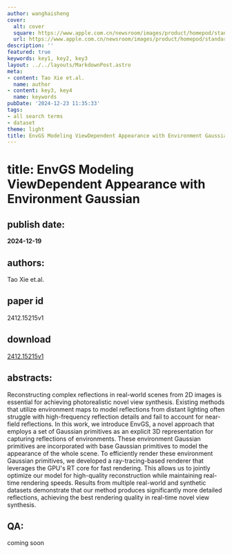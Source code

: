 ```yaml
---
author: wanghaisheng
cover:
  alt: cover
  square: https://www.apple.com.cn/newsroom/images/product/homepod/standard/Apple-HomePod-hero-230118_big.jpg.large_2x.jpg
  url: https://www.apple.com.cn/newsroom/images/product/homepod/standard/Apple-HomePod-hero-230118_big.jpg.large_2x.jpg
description: ''
featured: true
keywords: key1, key2, key3
layout: ../../layouts/MarkdownPost.astro
meta:
- content: Tao Xie et.al.
  name: author
- content: key3, key4
  name: keywords
pubDate: '2024-12-23 11:35:33'
tags:
- all search terms
- dataset
theme: light
title: EnvGS Modeling ViewDependent Appearance with Environment Gaussian
---
```


# title: EnvGS Modeling ViewDependent Appearance with Environment Gaussian 
## publish date: 
**2024-12-19** 
## authors: 
  Tao Xie et.al. 
## paper id
2412.15215v1
## download
[2412.15215v1](http://arxiv.org/abs/2412.15215v1)
## abstracts:
Reconstructing complex reflections in real-world scenes from 2D images is essential for achieving photorealistic novel view synthesis. Existing methods that utilize environment maps to model reflections from distant lighting often struggle with high-frequency reflection details and fail to account for near-field reflections. In this work, we introduce EnvGS, a novel approach that employs a set of Gaussian primitives as an explicit 3D representation for capturing reflections of environments. These environment Gaussian primitives are incorporated with base Gaussian primitives to model the appearance of the whole scene. To efficiently render these environment Gaussian primitives, we developed a ray-tracing-based renderer that leverages the GPU's RT core for fast rendering. This allows us to jointly optimize our model for high-quality reconstruction while maintaining real-time rendering speeds. Results from multiple real-world and synthetic datasets demonstrate that our method produces significantly more detailed reflections, achieving the best rendering quality in real-time novel view synthesis.
## QA:
coming soon
